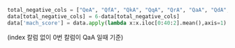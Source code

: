 ```python
total_negative_cols = ["QeA", "QfA", "QkA", "QqA", "QrA", "QaA", "QdA", "QgA", "QiA", "QnA"]
data[total_negative_cols] = 6-data[total_negative_cols]
data['mach_score'] = data.apply(lambda x:x.iloc[0:40:2].mean(),axis=1)
```

(index 칼럼 없이 0번 칼럼이 QaA 일때 기준)